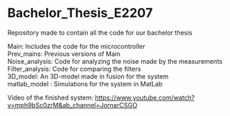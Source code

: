 # Bachelor_Thesis_E2207
Repository made to contain all the code for our bachelor thesis

Main: Includes the code for the microcontroller  
Prev_mains: Previous versions of Main  
Noise_analysis: Code for analyzing the noise made by the measurements  
Filter_analysis: Code for comparing the filters  
3D_model: An 3D-model made in fusion for the system  
matlab_model : Simulations for the system in MatLab  
  
  
Video of the finished system:
https://www.youtube.com/watch?v=mph9bSc0zrM&ab_channel=JornarCSGO
